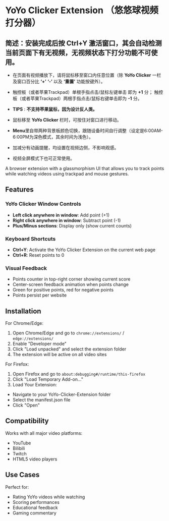 # YoYo Clicker Extension （悠悠球视频打分器）

## 简述：安装完成后按 Ctrl+Y 激活窗口，其会自动检测当前页面下有无视频，无视频状态下打分功能不可使用。

- 在页面有视频播放下，请将鼠标移至窗口内任意位置（除 **YoYo Clicker** 一栏及窗口百分比 **‘+’** **‘-’** 以及 **‘重置’** 功能按键外）。

- 触控板（或者苹果Trackpad）单根手指点击/鼠标左键单击 即为 **+1** 分； 触控板（或者苹果Trackpad）两根手指点击/鼠标右键单击即为 **-1** 分。

- **TIPS** : **不支持苹果鼠标，因为设计反人类。**
  
- 鼠标移至 **YoYo Clicker** 栏时，可按住对窗口进行移动。

- **Menu**里自带两种背景板颜色切换，跟随设备时间自行调整（设定是6:00AM-6:00PM为深色模式，其余时间为浅色）。

- 加减分有动画提醒，均设置在视频边侧，不影响观感。

- 视频全屏模式下也可正常使用。

A browser extension with a glassmorphism UI that allows you to track points while watching videos using trackpad and mouse gestures.

## Features 

### YoYo Clicker Window Controls
- **Left click anywhere in window**: Add point (+1)
- **Right click anywhere in window**: Subtract point (-1)
- **Plus/Minus sections**: Display only (show current counts)

### Keyboard Shortcuts
- **Ctrl+Y**: Activate the YoYo Clicker Extension on the current web page
- **Ctrl+R**: Reset points to 0

### Visual Feedback
- Points counter in top-right corner showing current score
- Center-screen feedback animation when points change
- Green for positive points, red for negative points
- Points persist per website

## Installation

For Chrome/Edge:

1. Open Chrome/Edge and go to `chrome://extensions/` / `edge://extensions/`
2. Enable "Developer mode"
3. Click "Load unpacked" and select the extension folder
4. The extension will be active on all video sites

For Firefox:

1. Open Firefox and go to `about:debugging#/runtime/this-firefox`
2. Click "Load Temporary Add-on..."
3. Load Your Extension:
- Navigate to your YoYo-Clicker-Extension folder
- Select the manifest.json file
- Click "Open"


## Compatibility

Works with all major video platforms:
- YouTube
- Bilibili
- Twitch
- HTML5 video players

## Use Cases

Perfect for:
- Rating YoYo videos while watching
- Scoring performances
- Educational feedback
- Gaming commentary
